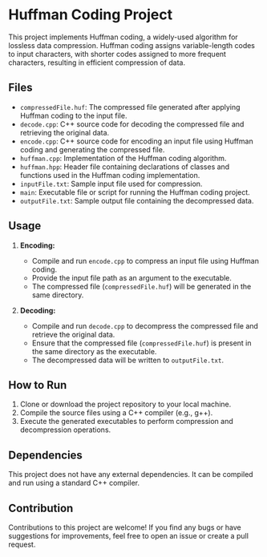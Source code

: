 # Huffman Coding Project

This project implements Huffman coding, a widely-used algorithm for lossless data compression. Huffman coding assigns variable-length codes to input characters, with shorter codes assigned to more frequent characters, resulting in efficient compression of data.

## Files

- `compressedFile.huf`: The compressed file generated after applying Huffman coding to the input file.
- `decode.cpp`: C++ source code for decoding the compressed file and retrieving the original data.
- `encode.cpp`: C++ source code for encoding an input file using Huffman coding and generating the compressed file.
- `huffman.cpp`: Implementation of the Huffman coding algorithm.
- `huffman.hpp`: Header file containing declarations of classes and functions used in the Huffman coding implementation.
- `inputFile.txt`: Sample input file used for compression.
- `main`: Executable file or script for running the Huffman coding project.
- `outputFile.txt`: Sample output file containing the decompressed data.

## Usage

1. **Encoding:**
   - Compile and run `encode.cpp` to compress an input file using Huffman coding.
   - Provide the input file path as an argument to the executable.
   - The compressed file (`compressedFile.huf`) will be generated in the same directory.

2. **Decoding:**
   - Compile and run `decode.cpp` to decompress the compressed file and retrieve the original data.
   - Ensure that the compressed file (`compressedFile.huf`) is present in the same directory as the executable.
   - The decompressed data will be written to `outputFile.txt`.

## How to Run

1. Clone or download the project repository to your local machine.
2. Compile the source files using a C++ compiler (e.g., g++).
3. Execute the generated executables to perform compression and decompression operations.

## Dependencies

This project does not have any external dependencies. It can be compiled and run using a standard C++ compiler.

## Contribution

Contributions to this project are welcome! If you find any bugs or have suggestions for improvements, feel free to open an issue or create a pull request.

